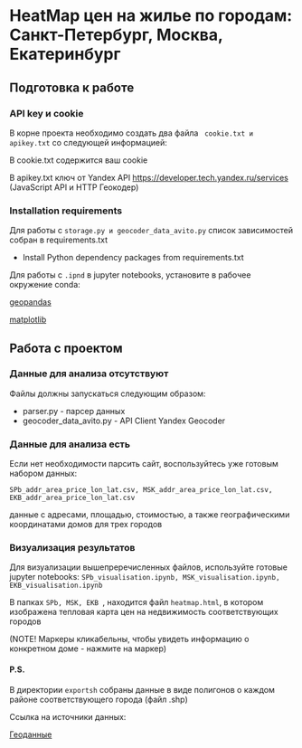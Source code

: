 HeatMap цен на жилье по городам: Санкт-Петербург, Москва, Екатеринбург
======================================================================

## Подготовка к работе

### API key и cookie

В корне проекта необходимо создать два файла ``` cookie.txt и apikey.txt``` со следующей информацией:

В cookie.txt содержится ваш cookie

В apikey.txt ключ от Yandex API https://developer.tech.yandex.ru/services (JavaScript API и HTTP Геокодер)

### Installation requirements

Для работы с ```storage.py и geocoder_data_avito.py``` список зависимостей собран в requirements.txt

* Install Python dependency packages from requirements.txt

Для работы с ```.ipnd``` в jupyter notebooks, установите в рабочее окружение conda: 

[geopandas](http://geopandas.org/install.html)

[matplotlib](https://matplotlib.org/users/installing.html)

## Работа с проектом

### Данные для анализа отсутствуют

Файлы должны запускаться следующим образом:

* parser.py - парсер данных 
* geocoder_data_avito.py - API Client Yandex Geocoder

### Данные для анализа есть

Если нет необходимости парсить сайт, воспользуйтесь уже готовым набором данных:

```SPb_addr_area_price_lon_lat.csv, MSK_addr_area_price_lon_lat.csv, EKB_addr_area_price_lon_lat.csv ``` 

данные с адресами, площадью, стоимостью, а также географическими координатами домов для трех городов

### Визуализация результатов

Для визуализации вышепреречисленных файлов, используйте готовые jupyter notebooks: ```SPb_visualisation.ipynb, MSK_visualisation.ipynb, EKB_visualisation.ipynb```

В папках ```SPb, MSK, EKB ```, находится файл ```heatmap.html```, в котором изображена тепловая карта цен на недвижимость соответствующих городов

(NOTE! Маркеры кликабельны, чтобы увидеть информацию о конкретном доме - нажмите на маркер)



#### P.S.

В директории ```exportsh``` собраны данные в виде полигонов о каждом районе соответствующего города (файл .shp)

Ссылка на источники данных: 

[Геоданные](https://www.openstreetmap.org)
